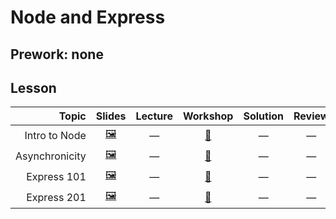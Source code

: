 # Node and Express

## Prework: none

## Lesson

Topic | Slides | Lecture | Workshop | Solution | Review
-----:|:------:|:-------:|:--------:|:--------:|:-----:
Intro to Node | [🖼️][ne-1a] | — | [🔬][ne-1c] | — | —
Asynchronicity| [🖼️][ne-2a] | — | [🤝][ne-2c] | — | —
Express 101 | [🖼️][ne-3a] | — | [🔬][ne-3c] | — | —
Express 201 | [🖼️][ne-4a] | — | [🤝][ne-4c] | — | —

[ne-1a]: 1-intro-to-node/Intro%20to%20Node.pdf
[ne-1c]: https://learn.fullstackacademy.com/workshop/5a3940d8dc3d510004d72bc5/landing
[ne-2a]: 2-asynchronicity/Asynchronicity.pdf
[ne-2c]: https://learn.fullstackacademy.com/workshop/5a391504cb229b00046e7c1b/landing
[ne-3a]: 3-express-101/Express%20101.pdf
[ne-3c]: https://learn.fullstackacademy.com/workshop/59e7949019602f0004fb6478/landing
[ne-4a]: 4-express-201/Expres%20201.pdf
[ne-4c]: https://learn.fullstackacademy.com/workshop/5a4d61bc0c5a0e000441eac0/landing
